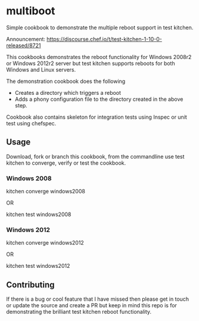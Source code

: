 # multiboot

Simple cookbook to demonstrate the multiple reboot support in test kitchen.

Announcement: https://discourse.chef.io/t/test-kitchen-1-10-0-released/8721

This cookbooks demonstrates the reboot functionality for Windows 2008r2 or Windows 2012r2 server but test kitchen supports reboots for both Windows and Linux servers.

The demonstration cookbook does the following
* Creates a directory which triggers a reboot
* Adds a phony configuration file to the directory created in the above step.

Cookbook also contains skeleton for integration tests using Inspec or unit test using chefspec.

## Usage
Download, fork or branch this cookbook, from the commandline use test kitchen to converge, verify or test the cookbook.

### Windows 2008
kitchen converge windows2008

OR

kitchen test windows2008

### Windows 2012
kitchen converge windows2012

OR

kitchen test windows2012

## Contributing

If there is a bug or cool feature that I have missed then please get in touch or update the source and create a PR but keep in mind this repo is for demonstrating the brilliant test kitchen reboot functionality.

